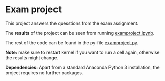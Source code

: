 # Exam project

This project answers the quesstions from the exam assignment.

The **results** of the project can be seen from running [examproject.ipynb](examproject.ipynb).

The rest of the code can be found in the py-file
[examproject.py](examproject.py).

**Note:** make sure to restart kernel if you want to run a cell again, otherwise the results might change.

**Dependencies:** Apart from a standard Anaconda Python 3 installation, the project requires no further packages.